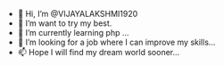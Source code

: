 - 👋 Hi, I’m @VIJAYALAKSHMI1920
- 👀 I’m want to try my best.
- 🌱 I’m currently learning  php ...
- 💞️ I’m looking for a job where I can improve my skills...
- 📫 Hope I will find my dream world sooner...

<!---
VIJAYALAKSHMI1920/VIJAYALAKSHMI1920 is a ✨ special ✨ repository because its `README.md` (this file) appears on your GitHub profile.
You can click the Preview link to take a look at your changes.
--->
